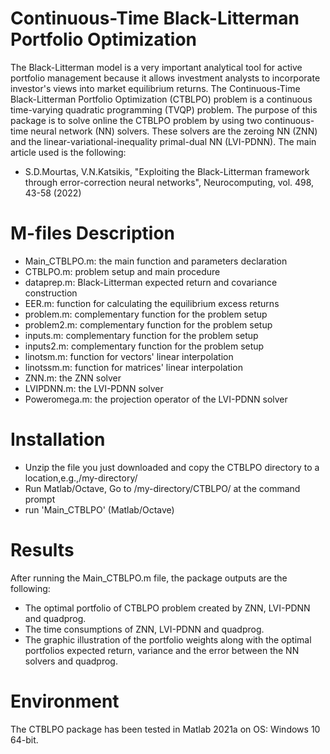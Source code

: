 # Continuous-Time Black-Litterman Portfolio Optimization
The Black-Litterman model is a very important analytical tool for active portfolio management because it allows investment analysts to incorporate investor's views into market equilibrium returns. The Continuous-Time Black-Litterman Portfolio Optimization (CTBLPO) problem is a continuous time-varying quadratic programming (TVQP) problem.
The purpose of this package is to solve online the CTBLPO problem by using two continuous-time neural network (NN) solvers. These solvers are the zeroing NN (ZNN) and the linear-variational-inequality primal-dual NN (LVI-PDNN).
The main article used is the following:
*	S.D.Mourtas, V.N.Katsikis, "Exploiting the Black-Litterman framework through error-correction neural networks", Neurocomputing, vol. 498, 43-58 (2022)

# M-files Description
*	Main_CTBLPO.m: the main function and parameters declaration
*	CTBLPO.m: problem setup and main procedure
*	dataprep.m: Black-Litterman expected return and covariance construction
*	EER.m: function for calculating the equilibrium excess returns
*	problem.m: complementary function for the problem setup
*	problem2.m: complementary function for the problem setup
*	inputs.m: complementary function for the problem setup
*	inputs2.m: complementary function for the problem setup
*	linotsm.m: function for vectors' linear interpolation
*	linotssm.m: function for matrices' linear interpolation
*	ZNN.m: the ZNN solver
*	LVIPDNN.m: the LVI-PDNN solver
*	Poweromega.m: the projection operator of the LVI-PDNN solver

# Installation
*	Unzip the file you just downloaded and copy the CTBLPO directory to a location,e.g.,/my-directory/
*	Run Matlab/Octave, Go to /my-directory/CTBLPO/ at the command prompt
*	run 'Main_CTBLPO' (Matlab/Octave)

# Results
After running the Main_CTBLPO.m file, the package outputs are the following:
*	The optimal portfolio of CTBLPO problem created by ZNN, LVI-PDNN and quadprog.
*	The time consumptions of ZNN, LVI-PDNN and quadprog.
*	The graphic illustration of the portfolio weights along with the optimal portfolios expected return, variance and the error between the NN solvers and quadprog.

# Environment
The CTBLPO package has been tested in Matlab 2021a on OS: Windows 10 64-bit.
